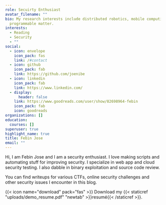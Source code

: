 ```yaml
---
role: Secuirty Enthusiast
avatar_filename: ""
bio: My research interests include distributed robotics, mobile computing and
  programmable matter.
interests:
  - Reading
  - Security
  - ""
social:
  - icon: envelope
    icon_pack: fas
    link: /#contact
  - icon: github
    icon_pack: fab
    link: https://github.com/joenibe
  - icon: linkedin
    icon_pack: fab
    link: https://www.linkedin.com/
  - display:
      header: false
    link: https://www.goodreads.com/user/show/82698964-febin
    icon_pack: fab
    icon: goodreads
organizations: []
education:
  courses: []
superuser: true
highlight_name: true
title: Febin Jose
email: ""
---
```

<!--StartFragment-->

Hi, I am Febin Jose and I am a security enthusiast. I love making scripts and automating stuff for improving security. I specialize in web app and cloud security testing. I also dabble in binary exploitation and source code review.

You can find writeups for various CTFs, online security challenges and other security issues I encounter in this blog.

<!--EndFragment-->

{{< icon name="download" pack="fas" >}} Download my {{< staticref "uploads/demo_resume.pdf" "newtab" >}}resumé{{< /staticref >}}.